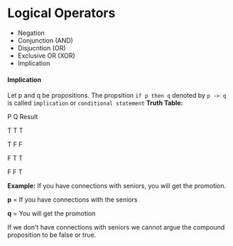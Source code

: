 # Logical Operators

- Negation
- Conjunction (AND)
- Disjucntion (OR)
- Exclusive OR (XOR)
- Implication

#### Implication

Let p and q be propositions. The propsition `if p then q` denoted by `p -> q` is called `implication` or `conditional statement`
**Truth Table:**

P Q Result

T T T

T F F

F T T

F F T

**Example:** If you have connections with seniors, you will get the promotion.

**p** = If you have connections with the seniors

**q** = You will get the promotion

If we don't have connections with seniors we cannot argue the compound proposition to be false or true.
